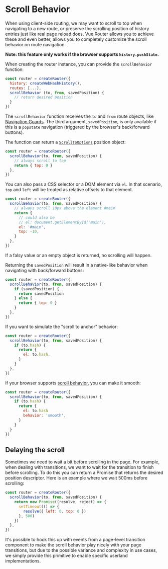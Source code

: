 # Scroll Behavior

When using client-side routing, we may want to scroll to top when navigating to a new route, or preserve the scrolling position of history entries just like real page reload does. Vue Router allows you to achieve these and even better, allows you to completely customize the scroll behavior on route navigation.

**Note: this feature only works if the browser supports `history.pushState`.**

When creating the router instance, you can provide the `scrollBehavior` function:

```js
const router = createRouter({
  history: createWebHashHistory(),
  routes: [...],
  scrollBehavior (to, from, savedPosition) {
    // return desired position
  }
})
```

The `scrollBehavior` function receives the `to` and `from` route objects, like [Navigation Guards](./navigation-guards.md). The third argument, `savedPosition`, is only available if this is a `popstate` navigation (triggered by the browser's back/forward buttons).

The function can return a [`ScrollToOptions`](https://developer.mozilla.org/en-US/docs/Web/API/ScrollToOptions) position object:

```js
const router = createRouter({
  scrollBehavior(to, from, savedPosition) {
    // always scroll to top
    return { top: 0 }
  },
})
```

You can also pass a CSS selector or a DOM element via `el`. In that scenario, `top` and `left` will be treated as relative offsets to that element.

```js
const router = createRouter({
  scrollBehavior(to, from, savedPosition) {
    // always scroll 10px above the element #main
    return {
      // could also be
      // el: document.getElementById('main'),
      el: '#main',
      top: -10,
    }
  },
})
```

If a falsy value or an empty object is returned, no scrolling will happen.

Returning the `savedPosition` will result in a native-like behavior when navigating with back/forward buttons:

```js
const router = createRouter({
  scrollBehavior(to, from, savedPosition) {
    if (savedPosition) {
      return savedPosition
    } else {
      return { top: 0 }
    }
  },
})
```

If you want to simulate the "scroll to anchor" behavior:

```js
const router = createRouter({
  scrollBehavior(to, from, savedPosition) {
    if (to.hash) {
      return {
        el: to.hash,
      }
    }
  },
})
```

If your browser supports [scroll behavior](https://developer.mozilla.org/en-US/docs/Web/API/ScrollToOptions/behavior), you can make it smooth:

```js
const router = createRouter({
  scrollBehavior(to, from, savedPosition) {
    if (to.hash) {
      return {
        el: to.hash
        behavior: 'smooth',
      }
    }
  }
})
```

## Delaying the scroll

Sometimes we need to wait a bit before scrolling in the page. For example, when dealing with transitions, we want to wait for the transition to finish before scrolling. To do this you can return a Promise that returns the desired position descriptor. Here is an example where we wait 500ms before scrolling:

```js
const router = createRouter({
  scrollBehavior(to, from, savedPosition) {
    return new Promise((resolve, reject) => {
      setTimeout(() => {
        resolve({ left: 0, top: 0 })
      }, 500)
    })
  },
})
```

It's possible to hook this up with events from a page-level transition component to make the scroll behavior play nicely with your page transitions, but due to the possible variance and complexity in use cases, we simply provide this primitive to enable specific userland implementations.
